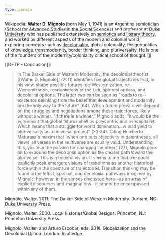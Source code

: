 ```yaml
---
type: person
---
```

Wikipedia:
**Walter D. Mignolo** (born May 1, 1941) is an Argentine semiotician ([School for Advanced Studies in the Social Sciences](https://en.wikipedia.org/wiki/School_for_Advanced_Studies_in_the_Social_Sciences "School for Advanced Studies in the Social Sciences")) and professor at [Duke University](https://en.wikipedia.org/wiki/Duke_University "Duke University") who has published extensively on [semiotics](https://en.wikipedia.org/wiki/Semiotics "Semiotics") and [literary theory](https://en.wikipedia.org/wiki/Literary_theory "Literary theory"), and worked on different aspects of the modern and colonial world, exploring concepts such as [decoloniality](https://en.wikipedia.org/wiki/Decoloniality "Decoloniality"), global coloniality, the geopolitics of knowledge, transmodernity, border thinking, and pluriversality. He is one of the founders of the modernity/coloniality critical school of thought.[[1]](https://en.wikipedia.org/wiki/Walter_Mignolo#cite_note-1)

[[DFTP - Conclusion]]:
>In The Darker Side of Western Modernity, the decolonial theorist [[Walter D. Mignolo]] (2011) identifies five global trajectories that, in his view, shape possi­ble ­futures: de-­Westernization, re-­Westernization, re­orientations of the Left, spiritual options, and decolonial options. The latter two can be seen as "roads to re-­existence delinking from the belief that development and modernity are the only way to the f­uture" (64). Which ­future prevails ­will depend on the struggles and negotiations among t­hese trajectories, likely without a winner. "If t­here is a winner," Mignolo adds, "it would be the agreement that global ­futures ­shall be polycentric and noncapitalist. Which means that a strug­gle for world domination...w ould yield to pluriversality as a universal proj­ect" (33-34). Citing Humberto Maturana's maxim that "when one puts objectivity in parentheses, all views, all verses in the multiverse are equally valid. Understanding this, you lose the passion for changing the other" (27), Mignolo goes on to expound the decolonial option as the clearer path ­toward the pluriverse. This is a hopeful vision. It seems to me that one could explicitly posit emergent visions of transitions as another historical force within the spectrum of trajectories. Transition thinking may be found in the leftist, spiritual, and decolonial pathways ­imagined by Mignolo; however, in the senses discussed ­here--as an array of explicit discourses and imaginations--it cannot be encompassed within any of them.


Mignolo, Walter. 2011. The Darker Side of Western Modernity. Durham, NC: Duke University   Press. 

Mignolo, Walter. 2000. Local Histories/Global Designs. Prince­ton, NJ: Prince­ton University   Press. 

Mignolo, Walter, and Arturo Escobar, eds. 2010. Globalization and the Decolonial Option.   London: Routledge. 